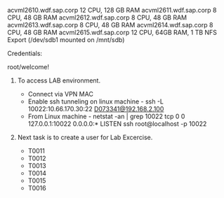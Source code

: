 
 
acvml2610.wdf.sap.corp             12 CPU, 128 GB RAM
acvml2611.wdf.sap.corp             8 CPU, 48 GB RAM
acvml2612.wdf.sap.corp             8 CPU, 48 GB RAM
acvml2613.wdf.sap.corp             8 CPU, 48 GB RAM
acvml2614.wdf.sap.corp             8 CPU, 48 GB RAM
acvml2615.wdf.sap.corp             12 CPU, 64GB RAM, 1 TB NFS Export (/dev/sdb1 mounted on /mnt/sdb)

Credentials:
 
root/welcome!


1. To access LAB environment.
    - Connect via VPN MAC
    - Enable ssh tunneling on linux machine -
        ssh -L 10022:10.66.170.30:22 D073341@192.168.2.100
    - From Linux machine -
        netstat -an | grep 10022
            tcp        0      0 127.0.0.1:10022         0.0.0.0:*               LISTEN
        ssh root@localhost -p 10022

2. Next task is to create a user for Lab Excercise.
    - T0011
    - T0012
    - T0013
    - T0014
    - T0015
    - T0016